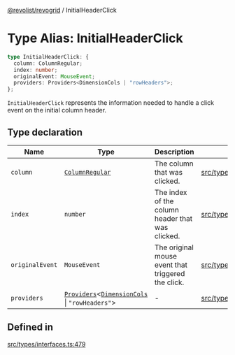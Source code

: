 [@revolist/revogrid](README.md) / InitialHeaderClick

# Type Alias: InitialHeaderClick

```ts
type InitialHeaderClick: {
  column: ColumnRegular;
  index: number;
  originalEvent: MouseEvent;
  providers: Providers<DimensionCols | "rowHeaders">;
};
```

`InitialHeaderClick` represents the information needed to handle a click
event on the initial column header.

## Type declaration

| Name | Type | Description | Defined in |
| ------ | ------ | ------ | ------ |
| `column` | [`ColumnRegular`](Interface.ColumnRegular.md) | The column that was clicked. | [src/types/interfaces.ts:491](https://github.com/revolist/revogrid/blob/684eab34b16e993178d736466d35507eda9850cd/src/types/interfaces.ts#L491) |
| `index` | `number` | The index of the column header that was clicked. | [src/types/interfaces.ts:483](https://github.com/revolist/revogrid/blob/684eab34b16e993178d736466d35507eda9850cd/src/types/interfaces.ts#L483) |
| `originalEvent` | `MouseEvent` | The original mouse event that triggered the click. | [src/types/interfaces.ts:487](https://github.com/revolist/revogrid/blob/684eab34b16e993178d736466d35507eda9850cd/src/types/interfaces.ts#L487) |
| `providers` | [`Providers`](TypeAlias.Providers.md)\<[`DimensionCols`](TypeAlias.DimensionCols.md) \| `"rowHeaders"`\> | - | [src/types/interfaces.ts:492](https://github.com/revolist/revogrid/blob/684eab34b16e993178d736466d35507eda9850cd/src/types/interfaces.ts#L492) |

## Defined in

[src/types/interfaces.ts:479](https://github.com/revolist/revogrid/blob/684eab34b16e993178d736466d35507eda9850cd/src/types/interfaces.ts#L479)
